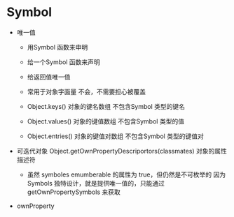 # Symbol

- 唯一值
  - 用Symbol 函数来申明
  - 给一个Symbol 函数来声明
  - 给返回值唯一值
  - 常用于对象字面量 不会，不需要担心被覆盖

  - Object.keys() 对象的键名数组 不包含Symbol 类型的键名
  - Object.values() 对象的键值数组 不包含Symbol 类型的值
  - Object.entries() 对象的键值对数组 不包含Symbol 类型的键值对
- 可迭代对象
  Object.getOwnPropertyDescriportors(classmates) 对象的属性描述符
  - 虽然 symboles emumberable 的属性为 true，但仍然是不可枚举的
    因为Symbols 独特设计，就是提供唯一值的，只能通过 getOwnPropertySymbols 来获取 

- ownProperty
